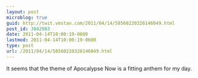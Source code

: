 ```yaml
---
layout: post
microblog: true
guid: http://twit.vmstan.com/2011/04/14/58560220326146049.html
post_id: 3042903
date: 2011-04-14T10:00:19-0600
lastmod: 2011-04-14T10:00:19-0600
type: post
url: /2011/04/14/58560220326146049.html
---
```

It seems that the theme of Apocalypse Now is a fitting anthem for my day.
